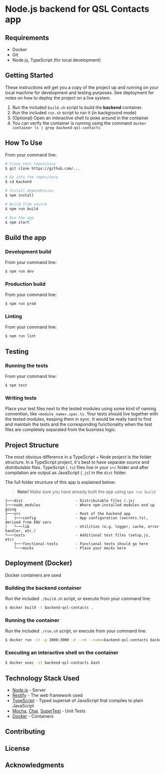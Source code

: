 # Node.js backend for QSL Contacts app

## Requirements

- Docker
- Git
- Node.js, TypeScript (for local development)

## Getting Started

These instructions will get you a copy of the project up and running on your local machine for development and testing purposes. See deployment for notes on how to deploy the project on a live system.

1. Run the included `build.sh` script to build the **backend** container.
2. Run the included `run.sh` script to run it (in background mode)
3. (Optional) Open an interactive shell to poke around in the container
4. You can verify the container is running using the command `docker container ls | grep backend-qsl-contacts`

## How To Use

From your command line:

```bash
# Clone this repository
$ git clone https://github.com/...

# Go into the repository
$ cd backend

# Install dependencies
$ npm install

# Build from source
$ npm run build

# Run the app
$ npm start
```

## Build the app

### Development build

From your command line:

```bash
$ npm run dev
```

### Production build

From your command line:

```bash
$ npm run prod
```

### Linting

From your command line:

```bash
$ npm run lint
```

## Testing

### Running the tests

From your command line:

```bash
$ npm test
```

### Writing tests

Place your test files next to the tested modules using some kind of naming convention, like `<module_name>.spec.ts`. Your tests should live together with the tested modules, keeping them in sync. It would be really hard to find and maintain the tests and the corresponding functionality when the test files are completely separated from the business logic.

## Project Structure
The most obvious difference in a TypeScript + Node project is the folder structure.
In a TypeScript project, it's best to have separate _source_  and _distributable_ files.
TypeScript (`.ts`) files live in your `src` folder and after compilation are output as JavaScript (`.js`) in the `dist` folder.

The full folder structure of this app is explained below:

> **Note!** Make sure you have already built the app using `npm run build`

```
├───dist                        - Distributable files (.js)
├───node_modules                - Where npm-installed modules end up going
├───src                         - Root of the backend app
│   ├───config                  - App configuration (secrets.ts), derived from ENV vars
│   └───lib                     - Utilities (e.g. logger, cache, error handler, etc.)
└───tests                       - Additional test files (setup.js, etc)
    ├───functional-tests        - Functional tests should go here
    └───mocks                   - Place your mocks here
```

## Deployment (Docker)
Docker containers are used

### Building the backend container

Run the included `./build.sh` script, or execute from your command line:

```bash
$ docker build -t backend-qsl-contacts .
```

### Running the container

Run the included `./run.sh` script, or execute from your command line:

```bash
$ docker run -it -p 3000:3000 -d --rm --name=backend-qsl-contacts backend-qsl-contacts
```

### Executing an interactive shell on the container

```bash
$ docker exec -it backend-qsl-contacts bash
```

## Technology Stack Used

* [Node.js](https://nodejs.org/en/) - Server
* [Restify](http://restify.com/) - The web framework used
* [TypeScript](https://www.typescriptlang.org/) - Typed superset of JavaScript that compiles to plain JavaScript
* [Mocha](https://mochajs.org/), [Chai](http://www.chaijs.com/), [SuperTest](https://www.npmjs.com/package/supertest) - Unit Tests
* [Docker](https://www.docker.com/) - Containers

## Contributing

## License

## Acknowledgments

